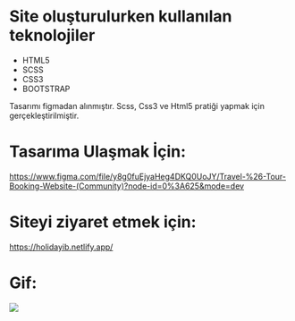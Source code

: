 # Site oluşturulurken kullanılan teknolojiler 

<ul>
<li> HTML5 </li>
<li> SCSS </li>
<li> CSS3 </li>
<li> BOOTSTRAP </li>
</ul>

<p>Tasarımı figmadan alınmıştır. Scss, Css3 ve Html5 pratiği yapmak için gerçekleştirilmiştir.</p>

# Tasarıma Ulaşmak İçin:

https://www.figma.com/file/y8g0fuEjyaHeg4DKQ0UoJY/Travel-%26-Tour-Booking-Website-(Community)?node-id=0%3A625&mode=dev

# Siteyi ziyaret etmek için:

https://holidayib.netlify.app/

# Gif:
![](/önizleme.gif)
